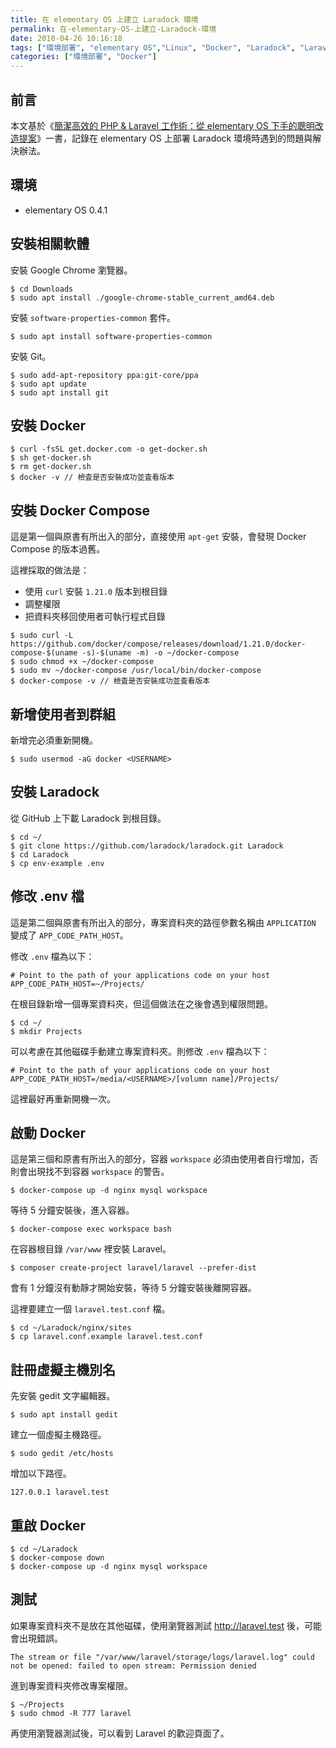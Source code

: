 ```yaml
---
title: 在 elementary OS 上建立 Laradock 環境
permalink: 在-elementary-OS-上建立-Laradock-環境
date: 2018-04-26 10:16:18
tags: ["環境部署", "elementary OS","Linux", "Docker", "Laradock", "Laravel"]
categories: ["環境部署", "Docker"]
---
```


## 前言
本文基於《[簡潔高效的 PHP & Laravel 工作術：從 elementary OS 下手的聰明改造提案](https://shengyou.gitbooks.io/elementary-os-for-php-developer/)》一書，記錄在 elementary OS 上部署 Laradock 環境時遇到的問題與解決辦法。

## 環境
- elementary OS 0.4.1

## 安裝相關軟體
安裝 Google Chrome 瀏覽器。
```
$ cd Downloads
$ sudo apt install ./google-chrome-stable_current_amd64.deb
```
安裝 `software-properties-common` 套件。
```
$ sudo apt install software-properties-common
```
安裝 Git。
```
$ sudo add-apt-repository ppa:git-core/ppa
$ sudo apt update
$ sudo apt install git
```

## 安裝 Docker
```
$ curl -fsSL get.docker.com -o get-docker.sh
$ sh get-docker.sh
$ rm get-docker.sh
$ docker -v // 檢査是否安裝成功並査看版本
```

## 安裝 Docker Compose
這是第一個與原書有所出入的部分，直接使用 `apt-get` 安裝，會發現 Docker Compose 的版本過舊。

這裡採取的做法是：
- 使用 `curl` 安裝 `1.21.0` 版本到根目錄
- 調整權限
- 把資料夾移回使用者可執行程式目錄

```
$ sudo curl -L https://github.com/docker/compose/releases/download/1.21.0/docker-compose-$(uname -s)-$(uname -m) -o ~/docker-compose
$ sudo chmod +x ~/docker-compose
$ sudo mv ~/docker-compose /usr/local/bin/docker-compose
$ docker-compose -v // 檢査是否安裝成功並査看版本
```

## 新增使用者到群組
新增完必須重新開機。
```
$ sudo usermod -aG docker <USERNAME>
```

## 安裝 Laradock
從 GitHub 上下載 Laradock 到根目錄。
```
$ cd ~/
$ git clone https://github.com/laradock/laradock.git Laradock
$ cd Laradock
$ cp env-example .env
```

## 修改 .env 檔
這是第二個與原書有所出入的部分，專案資料夾的路徑參數名稱由 `APPLICATION` 變成了 `APP_CODE_PATH_HOST`。

修改 `.env` 檔為以下：
```
# Point to the path of your applications code on your host
APP_CODE_PATH_HOST=~/Projects/
```
在根目錄新增一個專案資料夾，但這個做法在之後會遇到權限問題。
```
$ cd ~/
$ mkdir Projects
```
可以考慮在其他磁碟手動建立專案資料夾。則修改 `.env` 檔為以下：
```
# Point to the path of your applications code on your host
APP_CODE_PATH_HOST=/media/<USERNAME>/[volumn name]/Projects/
```
這裡最好再重新開機一次。

## 啟動 Docker
這是第三個和原書有所出入的部分，容器 `workspace` 必須由使用者自行增加，否則會出現找不到容器 `workspace` 的警告。
```
$ docker-compose up -d nginx mysql workspace
```
等待 5 分鐘安裝後，進入容器。
```
$ docker-compose exec workspace bash
```
在容器根目錄 `/var/www` 裡安裝 Laravel。
```
$ composer create-project laravel/laravel --prefer-dist
```
會有 1 分鐘沒有動靜才開始安裝，等待 5 分鐘安裝後離開容器。

這裡要建立一個 `laravel.test.conf` 檔。
```
$ cd ~/Laradock/nginx/sites
$ cp laravel.conf.example laravel.test.conf
```

## 註冊虛擬主機別名
先安裝 gedit 文字編輯器。
```
$ sudo apt install gedit
```
建立一個虛擬主機路徑。
```
$ sudo gedit /etc/hosts
```
增加以下路徑。
```
127.0.0.1 laravel.test
```

## 重啟 Docker
```
$ cd ~/Laradock
$ docker-compose down
$ docker-compose up -d nginx mysql workspace
```

## 測試
如果專案資料夾不是放在其他磁碟，使用瀏覽器測試 http://laravel.test 後，可能會出現錯誤。
```
The stream or file "/var/www/laravel/storage/logs/laravel.log" could not be opened: failed to open stream: Permission denied
```
進到專案資料夾修改專案權限。
```
$ ~/Projects
$ sudo chmod -R 777 laravel
```
再使用瀏覽器測試後，可以看到 Laravel 的歡迎頁面了。